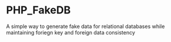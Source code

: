 # PHP_FakeDB
A simple way to generate fake data for relational databases while maintaining foriegn key and foreign data consistency
